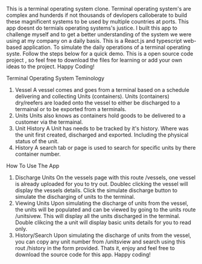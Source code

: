 This is a terminal operating system clone. Terminal operating system's are 
complex and hunderds if not thousands of devlopers calloberate to build these magnificent systems to be used by multiple countries at ports. This app doesnt do termials operating systems's justice. I built this app to challenge myself and to 
get a better understanding of the system we were using at my company on a daily basis. This is a React.js and typescript web-based application. To simulate the daily operations of a terminal operating syste. Follow the steps below for a quick 
demo. This is a open source code project , so feel free to download the files
for learning or add your own ideas to the project. Happy Coding!

Terminal Operating System Teminology
1) Vessel
    A vessel comes and goes from a terminal based on a schedule delivering and collecting Units (containers).
    Units (containers) dry/reefers are loaded onto the vessel to either be discharged to a termainal or to be exported from a terminals.
2) Units
    Units also knows as containers hold goods to be delivered to a customer via the termainal. 
3) Unit History
    A Unit has needs to be tracked by it's history. Where was the unit first created, discharged and exported. Including the physical status of the unit.
4) History
    A search tab or page is used to search for specific units by there container number.

How To Use The App

1) Discharge Units
    On the vessels page with this route /vessels, one vessel is already uploaded for you to try out.
    Doublec clicking the vessel will display the vessels details. Click the simulate discharge button to 
    simulate the discharging of units to the terminal.
2) Viewing Units
    Upon simulating the discharge of units from the vessel, the units will be populated and can be viewed
    by going to the units route /unitsivew.
    This will display all the units discharged in the terminal. 
    Double clikcing the a unit will display basic units details for you to read only.
3) History/Search
    Upon simulating the discharge of units from the vessel, you can copy any unit number from /unitsview and
    search using this rout /history in the form provided.
Thats it, enjoy and feel free to download the source code for this app. Happy coding!
